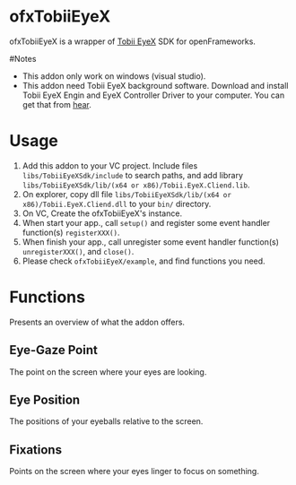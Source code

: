 ofxTobiiEyeX
============

ofxTobiiEyeX is a wrapper of [Tobii EyeX](http://www.tobii.com/xperience/) SDK for openFrameworks.

#Notes

- This addon only work on windows (visual studio).
- This addon need Tobii EyeX background software. Download and install Tobii EyeX Engin and EyeX Controller Driver to your computer. You can get that from [hear](http://developer.tobii.com/downloads/).

# Usage

1. Add this addon to your VC project. Include files `libs/TobiiEyeXSdk/include` to search paths, and add library `libs/TobiiEyeXSdk/lib/(x64 or x86)/Tobii.EyeX.Cliend.lib`.
2. On explorer, copy dll file `libs/TobiiEyeXSdk/lib/(x64 or x86)/Tobii.EyeX.Cliend.dll` to your `bin/` directory.
2. On VC, Create the ofxTobiiEyeX's instance.
3. When start your app., call `setup()` and register some event handler function(s) `registerXXX()`.
4. When finish your app., call unregister some event handler function(s) `unregisterXXX()`, and `close()`.
5. Please check `ofxTobiiEyeX/example`, and find functions you need.

# Functions

Presents an overview of what the addon offers.

## Eye-Gaze Point

The point on the screen where your eyes are looking.

## Eye Position

The positions of your eyeballs relative to the screen.

## Fixations

Points on the screen where your eyes linger to focus on something.
